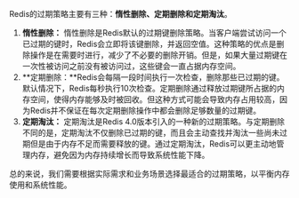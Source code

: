 Redis的过期策略主要有三种：**惰性删除、定期删除和定期淘汰**。

1. **惰性删除：** 惰性删除是Redis默认的过期键删除策略。当客户端尝试访问一个已过期的键时，Redis会立即将该键删除，并返回空值。这种策略的优点是删除操作是在需要时进行，减少了不必要的删除开销。但是，如果大量过期键在一次性被访问之前没有被访问过，这些键会一直占据内存空间。
2. **定期删除：**Redis会每隔一段时间执行一次检查，删除那些已过期的键。默认情况下，Redis每秒执行10次检查。定期删除通过释放过期键所占据的内存空间，使得内存能够及时被回收。但这种方式可能会导致内存占用较高，因为Redis并不保证在每次定期删除操作中都会删除足够数量的过期键。
3. **定期淘汰：** 定期淘汰是Redis 4.0版本引入的一种新的过期策略。与定期删除不同的是，定期淘汰不仅删除已过期的键，而且会主动查找并淘汰一些尚未过期但是由于内存不足而需要释放的键。通过定期淘汰，Redis可以更主动地管理内存，避免因为内存持续增长而导致系统性能下降。

总的来说，我们需要根据实际需求和业务场景选择最适合的过期策略，以平衡内存使用和系统性能。
